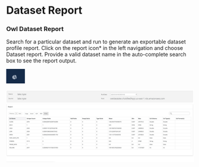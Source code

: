 # Dataset Report

### Owl Dataset Report <a href="owl-weekly-rollup-reports" id="owl-weekly-rollup-reports"></a>

Search for a particular dataset and run to generate an exportable dataset profile report. Click on the report icon\* in the left navigation and choose Dataset report. Provide a valid dataset name in the auto-complete search box to see the report output.

![Use the report icon to navigate to the Summary Report Page](<../../.gitbook/assets/screen-shot-2020-05-07-at-6.55.18-pm (1) (1).png>)

![](../../.gitbook/assets/screen-shot-2020-05-07-at-6.53.09-pm.png)
